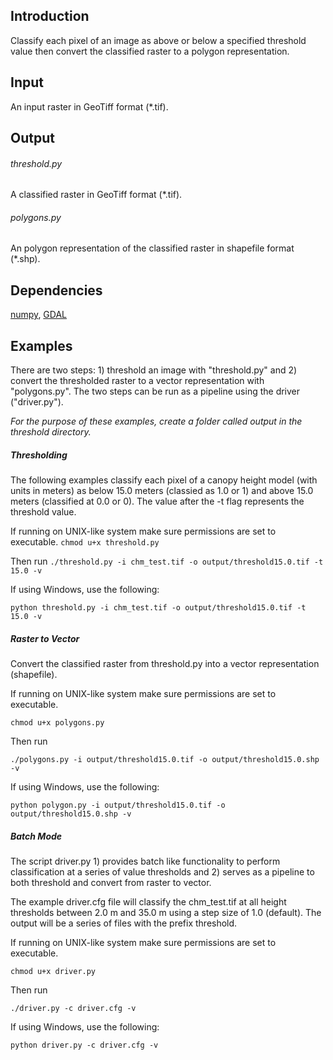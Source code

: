 Introduction
-------
Classify each pixel of an image as above or below a specified threshold value then convert the classified raster to a polygon representation.


Input
-------------
An input raster in GeoTiff format (*.tif).

Output
-------------
###### threshold.py
A classified raster in GeoTiff format (*.tif).
###### polygons.py
An polygon representation of the classified raster in shapefile format (*.shp).

Dependencies
--------------
<a href="www.numpy.org">numpy</a>, <a href="http://trac.osgeo.org/gdal/wiki/GdalOgrInPython">GDAL</a>


Examples
------------
There are two steps: 1) threshold an image with "threshold.py" and 2) convert the thresholded raster to a vector representation with "polygons.py". The two steps can be run as a pipeline using the driver ("driver.py"). 

_For the purpose of these examples, create a folder called output in the threshold directory._

##### Thresholding
The following examples classify each pixel of a canopy height model (with units in meters) as below 15.0 meters (classied as 1.0 or 1) and above 15.0 meters (classified at 0.0 or 0). The value after the -t flag represents the threshold value.

If running on UNIX-like system make sure permissions are set to executable.
`chmod u+x threshold.py`

Then run `./threshold.py -i chm_test.tif -o output/threshold15.0.tif -t 15.0 -v`

If using Windows, use the following:

`python threshold.py -i chm_test.tif -o output/threshold15.0.tif -t 15.0 -v`


##### Raster to Vector
Convert the classified raster from threshold.py into a vector representation (shapefile).

If running on UNIX-like system make sure permissions are set to executable.

`chmod u+x polygons.py`

Then run 

`./polygons.py -i output/threshold15.0.tif -o output/threshold15.0.shp -v`

If using Windows, use the following:

`python polygon.py -i output/threshold15.0.tif -o output/threshold15.0.shp -v`


##### Batch Mode
The script driver.py 1) provides batch like functionality to perform classification at a series of value thresholds and 2) serves as a pipeline to both threshold and convert from raster to vector. 

The example driver.cfg file will classify the chm_test.tif at all height thresholds between 2.0 m and 35.0 m using a step size of 1.0 (default). The output will be a series of files with the prefix threshold.

If running on UNIX-like system make sure permissions are set to executable.

`chmod u+x driver.py`

Then run 

`./driver.py -c driver.cfg -v`

If using Windows, use the following:

`python driver.py -c driver.cfg -v`



